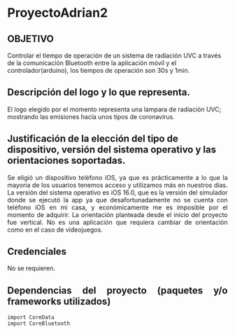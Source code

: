 # ProyectoAdrian2
## OBJETIVO
Controlar el tiempo de operación de un sistema de radiación UVC a través de la comunicación Bluetooth entre la aplicación móvil y el controlador(arduino), los tiempos de operación son 30s y 1min.
## Descripción del logo y lo que representa.
El logo elegido por el momento representa una lampara de radiación UVC; mostrando las emisiones hacía unos tipos de coronavirus.
## Justificación de la elección del tipo de dispositivo, versión del sistema operativo y las orientaciones soportadas.
<div align="justify"> Se eligió un dispositivo teléfono iOS, ya que es prácticamente a lo que la mayoria de los usuarios tenemos acceso y utilizamos más en nuestros días. 
La versión del sistema operativo es iOS 16.0, que es la versión del simulador donde se ejecutó la app ya que desafortunadamente no se cuenta con teléfono iOS en mi casa, y económicamente me es imposible por el momento de adquirir.
La orientación planteada desde el inicio del proyecto fue vertical. No es una aplicación que requiera cambiar de orientación como en el caso de videojuegos.

 
 ## Credenciales
   No se requieren.
 ## Dependencias del proyecto (paquetes y/o frameworks utilizados)

 ```
import CoreData
import CoreBluetooth


```
